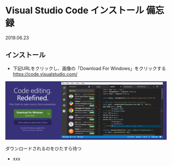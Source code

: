 # Visual Studio Code インストール 備忘録

2019.06.23

## インストール
* 下記URLをクリックし、画像の「Download For Windows」をクリックする  
https://code.visualstudio.com/

![install01](https://github.com/HijikiTaro/my-tips/blob/master/VSCode/image/001.PNG "install01")

ダウンロードされるのをひたすら待つ

* xxx

